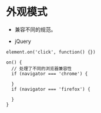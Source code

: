 # 外观模式
- 兼容不同的规范。

- jQuery
```JS
element.on('click', function() {})

on() {
  // 处理了不同的浏览器兼容性
  if (navigator === 'chrome') {

  }
  if (navigator === 'firefox') {

  }
}
```